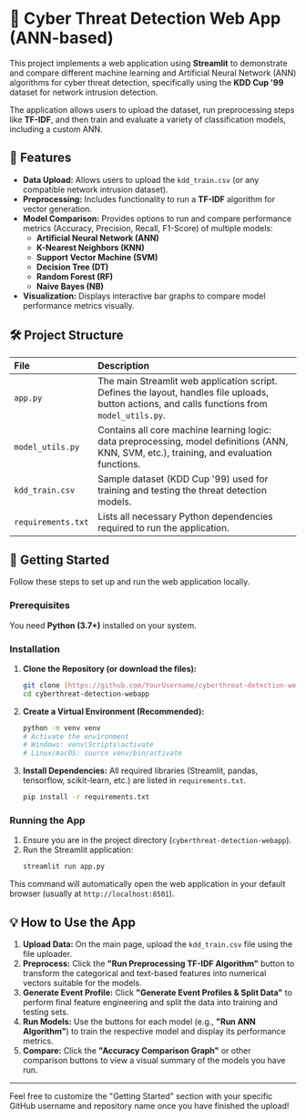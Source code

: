 # 🚨 Cyber Threat Detection Web App (ANN-based)

This project implements a web application using **Streamlit** to demonstrate and compare different machine learning and Artificial Neural Network (ANN) algorithms for cyber threat detection, specifically using the **KDD Cup '99** dataset for network intrusion detection.

The application allows users to upload the dataset, run preprocessing steps like **TF-IDF**, and then train and evaluate a variety of classification models, including a custom ANN.

## 🌟 Features

* **Data Upload:** Allows users to upload the `kdd_train.csv` (or any compatible network intrusion dataset).
* **Preprocessing:** Includes functionality to run a **TF-IDF** algorithm for vector generation.
* **Model Comparison:** Provides options to run and compare performance metrics (Accuracy, Precision, Recall, F1-Score) of multiple models:
    * **Artificial Neural Network (ANN)**
    * **K-Nearest Neighbors (KNN)**
    * **Support Vector Machine (SVM)**
    * **Decision Tree (DT)**
    * **Random Forest (RF)**
    * **Naive Bayes (NB)**
* **Visualization:** Displays interactive bar graphs to compare model performance metrics visually.

## 🛠️ Project Structure

| File | Description |
| :--- | :--- |
| `app.py` | The main Streamlit web application script. Defines the layout, handles file uploads, button actions, and calls functions from `model_utils.py`. |
| `model_utils.py` | Contains all core machine learning logic: data preprocessing, model definitions (ANN, KNN, SVM, etc.), training, and evaluation functions. |
| `kdd_train.csv` | Sample dataset (KDD Cup '99) used for training and testing the threat detection models. |
| `requirements.txt` | Lists all necessary Python dependencies required to run the application. |

## 🚀 Getting Started

Follow these steps to set up and run the web application locally.

### Prerequisites

You need **Python (3.7+)** installed on your system.

### Installation

1.  **Clone the Repository (or download the files):**
    ```bash
    git clone [https://github.com/YourUsername/cyberthreat-detection-webapp.git](https://github.com/YourUsername/cyberthreat-detection-webapp.git)
    cd cyberthreat-detection-webapp
    ```

2.  **Create a Virtual Environment (Recommended):**
    ```bash
    python -m venv venv
    # Activate the environment
    # Windows: venv\Scripts\activate
    # Linux/macOS: source venv/bin/activate
    ```

3.  **Install Dependencies:**
    All required libraries (Streamlit, pandas, tensorflow, scikit-learn, etc.) are listed in `requirements.txt`.
    ```bash
    pip install -r requirements.txt
    ```

### Running the App

1.  Ensure you are in the project directory (`cyberthreat-detection-webapp`).
2.  Run the Streamlit application:
    ```bash
    streamlit run app.py
    ```

This command will automatically open the web application in your default browser (usually at `http://localhost:8501`).

## 💡 How to Use the App

1.  **Upload Data:** On the main page, upload the `kdd_train.csv` file using the file uploader.
2.  **Preprocess:** Click the **"Run Preprocessing TF-IDF Algorithm"** button to transform the categorical and text-based features into numerical vectors suitable for the models.
3.  **Generate Event Profile:** Click **"Generate Event Profiles & Split Data"** to perform final feature engineering and split the data into training and testing sets.
4.  **Run Models:** Use the buttons for each model (e.g., **"Run ANN Algorithm"**) to train the respective model and display its performance metrics.
5.  **Compare:** Click the **"Accuracy Comparison Graph"** or other comparison buttons to view a visual summary of the models you have run.

---

Feel free to customize the "Getting Started" section with your specific GitHub username and repository name once you have finished the upload!
